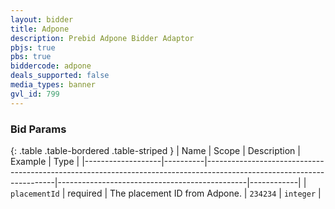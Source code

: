 ```yaml
---
layout: bidder
title: Adpone
description: Prebid Adpone Bidder Adaptor
pbjs: true
pbs: true
biddercode: adpone
deals_supported: false
media_types: banner
gvl_id: 799
---
```



### Bid Params

{: .table .table-bordered .table-striped }
| Name              | Scope    | Description                                                                                                          | Example                                       | Type       |
|-------------------|----------|----------------------------------------------------------------------------------------------------------------------|-----------------------------------------------|------------|
| `placementId`     | required | The placement ID from Adpone.                                                                                        | `234234`                                      | `integer`  |
